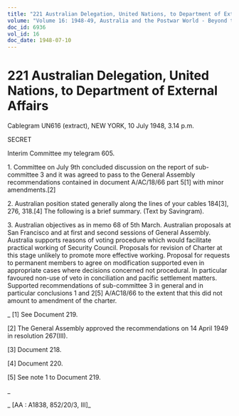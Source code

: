```yaml
---
title: "221 Australian Delegation, United Nations, to Department of External Affairs"
volume: "Volume 16: 1948-49, Australia and the Postwar World - Beyond the Region"
doc_id: 6936
vol_id: 16
doc_date: 1948-07-10
---
```


# 221 Australian Delegation, United Nations, to Department of External Affairs

Cablegram UN616 (extract), NEW YORK, 10 July 1948, 3.14 p.m.

SECRET

Interim Committee my telegram 605.

1\. Committee on July 9th concluded discussion on the report of sub-committee 3 and it was agreed to pass to the General Assembly recommendations contained in document A/AC/18/66 part 5[1] with minor amendments.[2]

2\. Australian position stated generally along the lines of your cables 184[3], 276, 318.[4] The following is a brief summary. (Text by Savingram).

3\. Australian objectives as in memo 68 of 5th March. Australian proposals at San Francisco and at first and second sessions of General Assembly. Australia supports reasons of voting procedure which would facilitate practical working of Security Council. Proposals for revision of Charter at this stage unlikely to promote more effective working. Proposal for requests to permanent members to agree on modification supported even in appropriate cases where decisions concerned not procedural. In particular favoured non-use of veto in conciliation and pacific settlement matters. Supported recommendations of sub-committee 3 in general and in particular conclusions 1 and 2[5] A/AC18/66 to the extent that this did not amount to amendment of the charter.

_ [1] See Document 219.

[2] The General Assembly approved the recommendations on 14 April 1949 in resolution 267(III).

[3] Document 218.

[4] Document 220.

[5] See note 1 to Document 219.

_

_ [AA : A1838, 852/20/3, III]_
